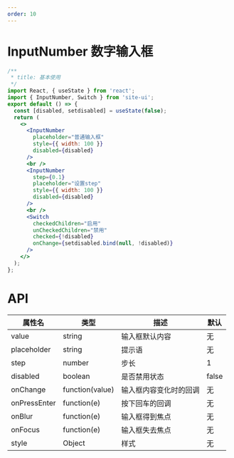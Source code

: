 ```yaml
---
order: 10
---
```


# InputNumber 数字输入框

```jsx
/**
 * title: 基本使用
 */
import React, { useState } from 'react';
import { InputNumber, Switch } from 'site-ui';
export default () => {
  const [disabled, setdisabled] = useState(false);
  return (
    <>
      <InputNumber
        placeholder="普通输入框"
        style={{ width: 100 }}
        disabled={disabled}
      />
      <br />
      <InputNumber
        step={0.1}
        placeholder="设置step"
        style={{ width: 100 }}
        disabled={disabled}
      />
      <br />
      <Switch
        checkedChildren="启用"
        unCheckedChildren="禁用"
        checked={!disabled}
        onChange={setdisabled.bind(null, !disabled)}
      />
    </>
  );
};
```

# API

| **属性名**   | **类型**        | **描述**               | **默认** |
| ------------ | --------------- | ---------------------- | -------- |
| value        | string          | 输入框默认内容         | 无       |
| placeholder  | string          | 提示语                 | 无       |
| step         | number          | 步长                   | 1        |
| disabled     | boolean         | 是否禁用状态           | false    |
| onChange     | function(value) | 输入框内容变化时的回调 | 无       |
| onPressEnter | function(e)     | 按下回车的回调         | 无       |
| onBlur       | function(e)     | 输入框得到焦点         | 无       |
| onFocus      | function(e)     | 输入框失去焦点         | 无       |
| style        | Object          | 样式                   | 无       |
